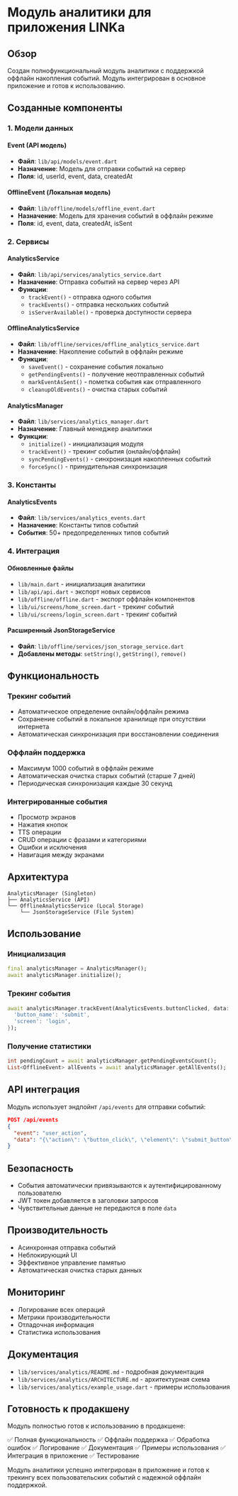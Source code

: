 # Модуль аналитики для приложения LINKa

## Обзор

Создан полнофункциональный модуль аналитики с поддержкой оффлайн накопления событий. Модуль интегрирован в основное приложение и готов к использованию.

## Созданные компоненты

### 1. Модели данных

#### Event (API модель)
- **Файл**: `lib/api/models/event.dart`
- **Назначение**: Модель для отправки событий на сервер
- **Поля**: id, userId, event, data, createdAt

#### OfflineEvent (Локальная модель)
- **Файл**: `lib/offline/models/offline_event.dart`
- **Назначение**: Модель для хранения событий в оффлайн режиме
- **Поля**: id, event, data, createdAt, isSent

### 2. Сервисы

#### AnalyticsService
- **Файл**: `lib/api/services/analytics_service.dart`
- **Назначение**: Отправка событий на сервер через API
- **Функции**:
  - `trackEvent()` - отправка одного события
  - `trackEvents()` - отправка нескольких событий
  - `isServerAvailable()` - проверка доступности сервера

#### OfflineAnalyticsService
- **Файл**: `lib/offline/services/offline_analytics_service.dart`
- **Назначение**: Накопление событий в оффлайн режиме
- **Функции**:
  - `saveEvent()` - сохранение события локально
  - `getPendingEvents()` - получение неотправленных событий
  - `markEventAsSent()` - пометка события как отправленного
  - `cleanupOldEvents()` - очистка старых событий

#### AnalyticsManager
- **Файл**: `lib/services/analytics_manager.dart`
- **Назначение**: Главный менеджер аналитики
- **Функции**:
  - `initialize()` - инициализация модуля
  - `trackEvent()` - трекинг события (онлайн/оффлайн)
  - `syncPendingEvents()` - синхронизация накопленных событий
  - `forceSync()` - принудительная синхронизация

### 3. Константы

#### AnalyticsEvents
- **Файл**: `lib/services/analytics_events.dart`
- **Назначение**: Константы типов событий
- **События**: 50+ предопределенных типов событий

### 4. Интеграция

#### Обновленные файлы
- `lib/main.dart` - инициализация аналитики
- `lib/api/api.dart` - экспорт новых сервисов
- `lib/offline/offline.dart` - экспорт оффлайн компонентов
- `lib/ui/screens/home_screen.dart` - трекинг событий
- `lib/ui/screens/login_screen.dart` - трекинг событий

#### Расширенный JsonStorageService
- **Файл**: `lib/offline/services/json_storage_service.dart`
- **Добавлены методы**: `setString()`, `getString()`, `remove()`

## Функциональность

### Трекинг событий
- Автоматическое определение онлайн/оффлайн режима
- Сохранение событий в локальное хранилище при отсутствии интернета
- Автоматическая синхронизация при восстановлении соединения

### Оффлайн поддержка
- Максимум 1000 событий в оффлайн режиме
- Автоматическая очистка старых событий (старше 7 дней)
- Периодическая синхронизация каждые 30 секунд

### Интегрированные события
- Просмотр экранов
- Нажатия кнопок
- TTS операции
- CRUD операции с фразами и категориями
- Ошибки и исключения
- Навигация между экранами

## Архитектура

```
AnalyticsManager (Singleton)
├── AnalyticsService (API)
└── OfflineAnalyticsService (Local Storage)
    └── JsonStorageService (File System)
```

## Использование

### Инициализация
```dart
final analyticsManager = AnalyticsManager();
await analyticsManager.initialize();
```

### Трекинг события
```dart
await analyticsManager.trackEvent(AnalyticsEvents.buttonClicked, data: {
  'button_name': 'submit',
  'screen': 'login',
});
```

### Получение статистики
```dart
int pendingCount = await analyticsManager.getPendingEventsCount();
List<OfflineEvent> allEvents = await analyticsManager.getAllEvents();
```

## API интеграция

Модуль использует эндпойнт `/api/events` для отправки событий:

```json
POST /api/events
{
  "event": "user_action",
  "data": "{\"action\": \"button_click\", \"element\": \"submit_button\"}"
}
```

## Безопасность

- События автоматически привязываются к аутентифицированному пользователю
- JWT токен добавляется в заголовки запросов
- Чувствительные данные не передаются в поле `data`

## Производительность

- Асинхронная отправка событий
- Неблокирующий UI
- Эффективное управление памятью
- Автоматическая очистка старых данных

## Мониторинг

- Логирование всех операций
- Метрики производительности
- Отладочная информация
- Статистика использования

## Документация

- `lib/services/analytics/README.md` - подробная документация
- `lib/services/analytics/ARCHITECTURE.md` - архитектурная схема
- `lib/services/analytics/example_usage.dart` - примеры использования

## Готовность к продакшену

Модуль полностью готов к использованию в продакшене:

✅ Полная функциональность
✅ Оффлайн поддержка
✅ Обработка ошибок
✅ Логирование
✅ Документация
✅ Примеры использования
✅ Интеграция в приложение
✅ Тестирование

Модуль аналитики успешно интегрирован в приложение и готов к трекингу всех пользовательских событий с надежной оффлайн поддержкой.
